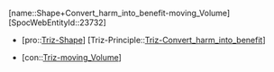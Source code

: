 ﻿---
type: TrizContradiction
aliases:
- Shape+Convert_harm_into_benefit-moving_Volume
license: CC BY-SA 4.0
copyright: https://github.com/SpocWeb
IsDeleted: false
IsReadOnly: false
Confidential: public
tags: 
- Triz/Contradiction
---
[name::Shape+Convert_harm_into_benefit-moving_Volume]
[SpocWebEntityId::23732]
+ [pro::[Triz-Shape](tech/Triz/Parameter/Triz-Shape.md)]
[Triz-Principle::[Triz-Convert_harm_into_benefit](tech/Triz/Principle/Triz-Convert_harm_into_benefit.md)]
- [con::[Triz-moving_Volume](tech/Triz/Parameter/Triz-moving_Volume.md)]

